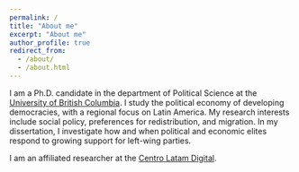 ```yaml
---
permalink: /
title: "About me"
excerpt: "About me"
author_profile: true
redirect_from: 
  - /about/
  - /about.html
---
```


I am a Ph.D. candidate in the department of Political Science at the [University of British Columbia](https://politics.ubc.ca/graduate/). I study the political economy of developing democracies, with a regional focus on Latin America. My research interests include social policy, preferences for redistribution, and migration. In my dissertation, I investigate how and when political and economic elites respond to growing support for left-wing parties. 

I am an affiliated researcher at the [Centro Latam Digital](https://centrolatam.digital/).
